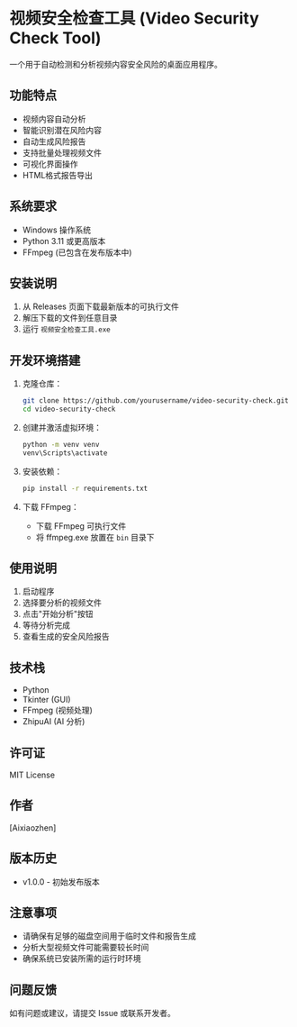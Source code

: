 # 视频安全检查工具 (Video Security Check Tool)

一个用于自动检测和分析视频内容安全风险的桌面应用程序。

## 功能特点

- 视频内容自动分析
- 智能识别潜在风险内容
- 自动生成风险报告
- 支持批量处理视频文件
- 可视化界面操作
- HTML格式报告导出

## 系统要求

- Windows 操作系统
- Python 3.11 或更高版本
- FFmpeg (已包含在发布版本中)

## 安装说明

1. 从 Releases 页面下载最新版本的可执行文件
2. 解压下载的文件到任意目录
3. 运行 `视频安全检查工具.exe`

## 开发环境搭建

1. 克隆仓库：
   ```bash
   git clone https://github.com/yourusername/video-security-check.git
   cd video-security-check
   ```

2. 创建并激活虚拟环境：
   ```bash
   python -m venv venv
   venv\Scripts\activate
   ```

3. 安装依赖：
   ```bash
   pip install -r requirements.txt
   ```

4. 下载 FFmpeg：
   - 下载 FFmpeg 可执行文件
   - 将 ffmpeg.exe 放置在 `bin` 目录下

## 使用说明

1. 启动程序
2. 选择要分析的视频文件
3. 点击"开始分析"按钮
4. 等待分析完成
5. 查看生成的安全风险报告

## 技术栈

- Python
- Tkinter (GUI)
- FFmpeg (视频处理)
- ZhipuAI (AI 分析)

## 许可证

MIT License

## 作者

[Aixiaozhen]

## 版本历史

- v1.0.0 - 初始发布版本

## 注意事项

- 请确保有足够的磁盘空间用于临时文件和报告生成
- 分析大型视频文件可能需要较长时间
- 确保系统已安装所需的运行时环境

## 问题反馈

如有问题或建议，请提交 Issue 或联系开发者。
